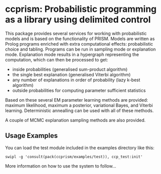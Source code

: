 # ccprism: Probabilistic programming as a library using delimited control

   This package provides several services for working with probabilistic models and
   is based on the functionality of PRISM. Models are written as Prolog programs
   enriched with extra computational effects: probabilistic choice and tabling.
   Programs can be run in sampling mode or explanation mode. Explanation mode 
   results in a hypergraph representing the computation, which can then be processed
   to get:

   * inside probabilities (generalised sum-product algorithm)
   * the single best explanation (generalised Viterbi algorithm)
   * any number of explanations in order of probability (lazy k-best algorithm)
   * outside probabilities for computing parameter sufficient statistics
 
   Based on these several EM parameter learning methods are provided: maximum likelihood,
   maximum a posterior, variational Bayes, and Viterbi learning. Deterministic
   annealling can be used with all of these methods.

   A couple of MCMC explanation sampling methods are also provided.

## Usage Examples

   You can load the test module included in the examples directory like this:
   ```
   swipl -g 'consult(pack(ccprism/examples/test)), ccp_test:init'
   ```
   More information on how to use the system to follow...

